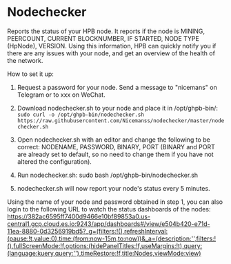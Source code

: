 # Nodechecker
Reports the status of your HPB node.
It reports if the node is MINING, PEERCOUNT, CURRENT BLOCKNUMBER, IF STARTED, NODE TYPE (HpNode), VERSION.
Using this information, HPB can quickly notify you if there are any issues with your node, and get an overview of the health of the network.

How to set it up:
1. Request a password for your node. Send a message to "nicemans" on Telegram or to xxx on WeChat.

2. Download nodechecker.sh to your node and place it in /opt/ghpb-bin/:
```sudo curl -o /opt/ghpb-bin/nodechecker.sh https://raw.githubusercontent.com/Nicemanss/nodechecker/master/nodechecker.sh```

3. Open nodechecker.sh with an editor and change the following to be correct: NODENAME, PASSWORD, BINARY, PORT (BINARY and PORT are already set to default, so no need to change them if you have not altered the configuration).

4. Run nodechecker.sh: sudo bash /opt/ghpb-bin/nodechecker.sh

5. nodechecker.sh will now report your node's status every 5 minutes.


Using the name of your node and password obtained in step 1, you can also login to the following URL to watch the status dashboards of the nodes: https://382ac6595ff7400d9466e10bf89853a0.us-central1.gcp.cloud.es.io:9243/app/dashboards#/view/e504b420-e71d-11ea-8880-0d3256919bd5?_g=(filters:!(),refreshInterval:(pause:!t,value:0),time:(from:now-15m,to:now))&_a=(description:'',filters:!(),fullScreenMode:!f,options:(hidePanelTitles:!f,useMargins:!t),query:(language:kuery,query:''),timeRestore:!f,title:Nodes,viewMode:view)
